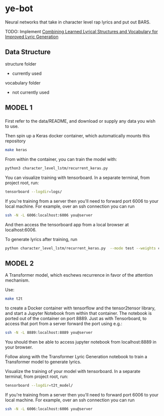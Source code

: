 # ye-bot
Neural networks that take in character level rap lyrics and put out BARS. 

TODO: Implement [Combining Learned Lyrical Structures and Vocabulary for Improved Lyric Generation](https://arxiv.org/pdf/1811.04651.pdf#cite.vaswani17attention)

## Data Structure

structure folder
  - currently used

vocabulary folder
  - not currently used

## MODEL 1

### 
First refer to the data/README, and download or supply any data you wish to use.

Then spin up a Keras docker container, which automatically mounts this repository

```bash
make keras
```

From within the container, you can train the model with:

```bash
python3 character_level_lstm/recurrent_keras.py
```

You can visualize training with tensorboard. In a separate terminal, from project root, run:

```bash
tensorboard --logdir=logs/
```

If you're training from a server then you'll need to forward port 6006 to your local machine. For example, over an ssh connection you can run

```bash
ssh -N -L 6006:localhost:6006 you@server
```

And then access the tensorboard app from a local browser at localhost:6006.

To generate lyrics after training, run

```bash
python character_level_lstm/recurrent_keras.py  --mode test --weights checkpoint_layer
```

## MODEL 2

A Transformer model, which eschews recurrence in favor of the attention mechanism.

Use:
```bash
make t2t
```
to create a Docker container with tensorflow and the tensor2tensor library, and start a Jupyter Notebook from within that container. The notebook is ported out of the container on port 8889. Just as with Tensorboard, to access that port from a server forward the port using e.g.:
```bash
ssh -N -L 8889:localhost:8889 you@server
```
You should then be able to access jupyter notebook from localhost:8889 in your browser.

Follow along with the Transformer Lyric Generation notebook to train a Transformer model to generate lyrics.

Visualize the training of your model with tensorboard. In a separate terminal, from project root, run:

```bash
tensorboard --logdir=t2t_model/
```

If you're training from a server then you'll need to forward port 6006 to your local machine. For example, over an ssh connection you can run

```bash
ssh -N -L 6006:localhost:6006 you@server
```
